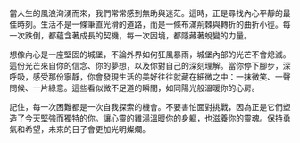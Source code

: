 當人生的風浪洶湧而來，我們常常感到無助與迷茫。這時，正是尋找內心平靜的最佳時刻。生活不是一條筆直光滑的道路，而是一條布滿荊棘與轉折的曲折小徑。每一次跌倒，都蘊含著成長的契機，每一次困境，都隱藏著蛻變的力量。

想像內心是一座堅固的城堡，不論外界如何狂風暴雨，城堡內部的光芒不會熄滅。這份光芒來自你的信念、你的夢想，以及你對自己的深刻理解。當你停下腳步，深呼吸，感受那份寧靜，你會發現生活的美好往往就藏在細微之中：一抹微笑、一聲問候、一片綠意。這些看似微不足道的瞬間，如同陽光般溫暖你的心房。

記住，每一次困難都是一次自我探索的機會。不要害怕面對挑戰，因為正是它們塑造了今天堅強而獨特的你。讓心靈的雞湯溫暖你的身軀，也滋養你的靈魂。保持勇氣和希望，未來的日子會更加光明燦爛。